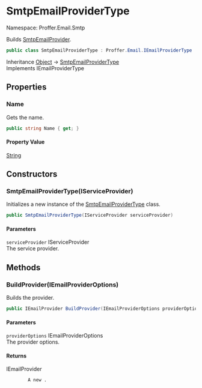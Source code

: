 # SmtpEmailProviderType

Namespace: Proffer.Email.Smtp

Builds [SmtpEmailProvider](./proffer.email.smtp.smtpemailprovider).

```csharp
public class SmtpEmailProviderType : Proffer.Email.IEmailProviderType
```

Inheritance [Object](https://docs.microsoft.com/en-us/dotnet/api/system.object) → [SmtpEmailProviderType](./proffer.email.smtp.smtpemailprovidertype)<br>
Implements IEmailProviderType

## Properties

### **Name**

Gets the name.

```csharp
public string Name { get; }
```

#### Property Value

[String](https://docs.microsoft.com/en-us/dotnet/api/system.string)<br>

## Constructors

### **SmtpEmailProviderType(IServiceProvider)**

Initializes a new instance of the [SmtpEmailProviderType](./proffer.email.smtp.smtpemailprovidertype) class.

```csharp
public SmtpEmailProviderType(IServiceProvider serviceProvider)
```

#### Parameters

`serviceProvider` IServiceProvider<br>
The service provider.

## Methods

### **BuildProvider(IEmailProviderOptions)**

Builds the provider.

```csharp
public IEmailProvider BuildProvider(IEmailProviderOptions providerOptions)
```

#### Parameters

`providerOptions` IEmailProviderOptions<br>
The provider options.

#### Returns

IEmailProvider<br>

            A new .
